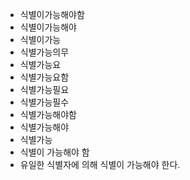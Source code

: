 - 식별이가능해야함
- 식별이가능해야
- 식별이가능
- 식별가능의무
- 식별가능요
- 식별가능요함
- 식별가능필요
- 식별가능필수
- 식별가능해야함
- 식별가능해야
- 식별가능
- 식별이 가능해야 함
- 유일한 식별자에 의해 식별이 가능해야 한다.